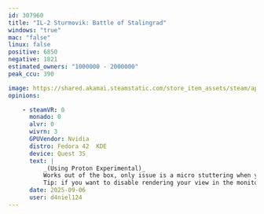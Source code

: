 ```yaml
---
id: 307960
title: "IL-2 Sturmovik: Battle of Stalingrad"
windows: "true"
mac: "false"
linux: false
positive: 6850
negative: 1821
estimated_owners: "1000000 - 2000000"
peak_ccu: 390

image: https://shared.akamai.steamstatic.com/store_item_assets/steam/apps/307960/header.jpg?t=1732640656
opinions:

    - steamVR: 0
      monado: 0
      alvr: 0
      wivrn: 3
      GPUVendor: Nvidia
      distro: Fedora 42  KDE
      device: Quest 3S
      text: |
          _(Using Proton Experimental)_
          Works out of the box, only issue is a micro stuttering when you move your head but only the cockpit stutters, the exterior runs smooth. So no big deal for me. 
          Tip: if you want to disable rendering your view in the monitor open the startup.cfg  file (/SteamLibrary/steamapps/common/IL-2 Sturmovik Battle of Stalingrad/data/startup.cfg) and change "or_render_eye = 0" from 0 to 1 or 2. On Windows it changes from both eyes to left or right eye but on Linux it turns the screen to black
      date: 2025-09-06
      user: d4niel124
---
```

